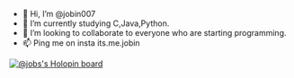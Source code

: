 - 👋 Hi, I’m @jobin007
- 🌱 I’m currently studying C,Java,Python.
- 💞️ I’m looking to collaborate to everyone who are starting programming.
- 📫 Ping me on insta its.me.jobin

[![@jobs's Holopin board](https://holopin.io/api/user/board?user=jobs)](https://holopin.io/@jobs)


<!---
jobin007/jobin007 is a ✨ special ✨ repository because its `README.md` (this file) appears on your GitHub profile.
You can click the Preview link to take a look at your changes.
--->
